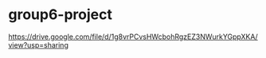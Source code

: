 # group6-project
https://drive.google.com/file/d/1g8vrPCvsHWcbohRgzEZ3NWurkYGppXKA/view?usp=sharing
